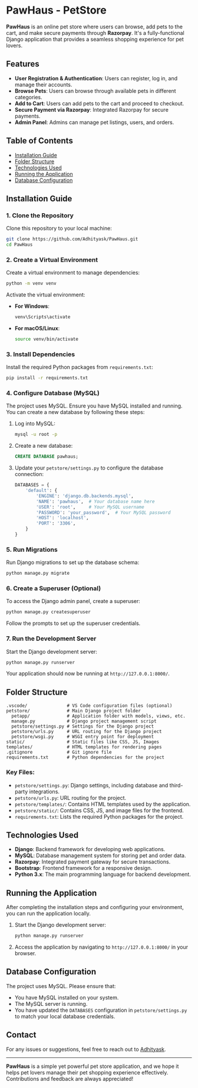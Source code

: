 

# PawHaus - PetStore

**PawHaus** is an online pet store where users can browse, add pets to the cart, and make secure payments through **Razorpay**. It's a fully-functional Django application that provides a seamless shopping experience for pet lovers.

## Features

- **User Registration & Authentication**: Users can register, log in, and manage their accounts.
- **Browse Pets**: Users can browse through available pets in different categories.
- **Add to Cart**: Users can add pets to the cart and proceed to checkout.
- **Secure Payment via Razorpay**: Integrated Razorpay for secure payments.
- **Admin Panel**: Admins can manage pet listings, users, and orders.

## Table of Contents
- [Installation Guide](#installation-guide)
- [Folder Structure](#folder-structure)
- [Technologies Used](#technologies-used)
- [Running the Application](#running-the-application)
- [Database Configuration](#database-configuration)

## Installation Guide

### 1. Clone the Repository

Clone this repository to your local machine:

```bash
git clone https://github.com/Adhityask/PawHaus.git
cd PawHaus
````

### 2. Create a Virtual Environment

Create a virtual environment to manage dependencies:

```bash
python -m venv venv
```

Activate the virtual environment:

* **For Windows**:

  ```bash
  venv\Scripts\activate
  ```
* **For macOS/Linux**:

  ```bash
  source venv/bin/activate
  ```

### 3. Install Dependencies

Install the required Python packages from `requirements.txt`:

```bash
pip install -r requirements.txt
```

### 4. Configure Database (MySQL)

The project uses MySQL. Ensure you have MySQL installed and running. You can create a new database by following these steps:

1. Log into MySQL:

   ```bash
   mysql -u root -p
   ```

2. Create a new database:

   ```sql
   CREATE DATABASE pawhaus;
   ```

3. Update your `petstore/settings.py` to configure the database connection:

   ```python
   DATABASES = {
       'default': {
           'ENGINE': 'django.db.backends.mysql',
           'NAME': 'pawhaus',  # Your database name here
           'USER': 'root',     # Your MySQL username
           'PASSWORD': 'your_password',  # Your MySQL password
           'HOST': 'localhost',
           'PORT': '3306',
       }
   }
   ```

### 5. Run Migrations

Run Django migrations to set up the database schema:

```bash
python manage.py migrate
```

### 6. Create a Superuser (Optional)

To access the Django admin panel, create a superuser:

```bash
python manage.py createsuperuser
```

Follow the prompts to set up the superuser credentials.

### 7. Run the Development Server

Start the Django development server:

```bash
python manage.py runserver
```

Your application should now be running at `http://127.0.0.1:8000/`.

## Folder Structure

```plaintext
.vscode/               # VS Code configuration files (optional)
petstore/              # Main Django project folder
  petapp/              # Application folder with models, views, etc.
  manage.py            # Django project management script
  petstore/settings.py # Settings for the Django project
  petstore/urls.py     # URL routing for the Django project
  petstore/wsgi.py     # WSGI entry point for deployment
static/                # Static files like CSS, JS, Images
templates/             # HTML templates for rendering pages
.gitignore             # Git ignore file
requirements.txt       # Python dependencies for the project
```

### Key Files:

* `petstore/settings.py`: Django settings, including database and third-party integrations.
* `petstore/urls.py`: URL routing for the project.
* `petstore/templates/`: Contains HTML templates used by the application.
* `petstore/static/`: Contains CSS, JS, and image files for the frontend.
* `requirements.txt`: Lists the required Python packages for the project.

## Technologies Used

* **Django**: Backend framework for developing web applications.
* **MySQL**: Database management system for storing pet and order data.
* **Razorpay**: Integrated payment gateway for secure transactions.
* **Bootstrap**: Frontend framework for a responsive design.
* **Python 3.x**: The main programming language for backend development.

## Running the Application

After completing the installation steps and configuring your environment, you can run the application locally.

1. Start the Django development server:

   ```bash
   python manage.py runserver
   ```

2. Access the application by navigating to `http://127.0.0.1:8000/` in your browser.

## Database Configuration

The project uses MySQL. Please ensure that:

* You have MySQL installed on your system.
* The MySQL server is running.
* You have updated the `DATABASES` configuration in `petstore/settings.py` to match your local database credentials.



## Contact

For any issues or suggestions, feel free to reach out to [Adhityask](https://github.com/Adhityask).

---

**PawHaus** is a simple yet powerful pet store application, and we hope it helps pet lovers manage their pet shopping experience effectively. Contributions and feedback are always appreciated!



